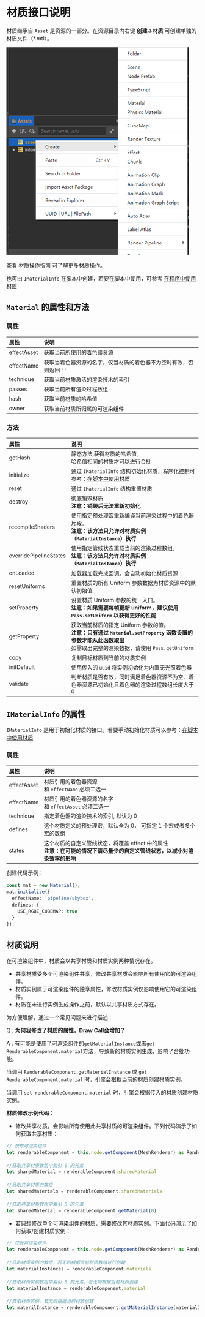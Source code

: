 # 材质接口说明

材质继承自 `Asset` 是资源的一部分。在资源目录内右键 **创建->材质** 可创建单独的材质文件（*.mtl）。

![](create-material/create.png)

查看 [材质操作指南](material-inspector.md) 可了解更多材质操作。

也可由  `IMaterialInfo` 在脚本中创建，若要在脚本中使用，可参考 [在程序中使用材质](material-script.md)

## `Material`  的属性和方法

### 属性

|属性|说明|
|:--|:--|
|effectAsset| 获取当前所使用的着色器资源|
|effectName|获取当着色器资源的名字，仅当材质的着色器不为空时有效，否则返回 `''`|
|technique|获取当前材质激活的渲染技术的索引|
|passes|获取当前所有渲染过程数组|
|hash| 获取当前材质的哈希值|
|owner|获取当前材质所归属的可渲染组件|

### 方法

|属性|说明|
|:--|:--|
|getHash| 静态方法,获得材质的哈希值。<br>哈希值相同的材质才可以进行合批|
|initialize| 通过 `IMaterialInfo` 结构初始化材质，程序化控制可参考：[在脚本中使用材质](material-script.md)|
|reset| 通过 `IMaterialInfo` 结构重置材质|
|destroy| 彻底销毁材质<br>**注意：销毁后无法重新初始化**|
|recompileShaders| 使用指定预处理宏重新编译当前渲染过程中的着色器片段。<br>**注意：该方法只允许对材质实例（`MaterialInstance`）执行** |
|overridePipelineStates|使用指定管线状态重载当前的渲染过程数组。<br>**注意：该方法只允许对材质实例（`MaterialInstance`）执行**|
|onLoaded| 加载器加载完成回调。会自动初始化材质资源|
|resetUniforms| 重置材质的所有 Uniform 参数数据为材质资源中的默认初始值|
|setProperty| 设置材质 Uniform 参数的统一入口。<br> **注意：如果需要每帧更新 uniform，建议使用 `Pass.setUniform` 以获得更好的性能**|
|getProperty| 获取当前材质的指定 Uniform 参数的值。<br> **注意：只有通过 `Material.setProperty` 函数设置的参数才能从此函数取出**<br>如需取出完整的渲染数据，请使用 ``Pass.getUniform``|
|copy| 复制目标材质到当前的材质实例|
|initDefault| 使用传入的 `uuid` 将实例初始化为内置无光照着色器
|validate| 判断材质是否有效，同时满足着色器资源不为空、着色器资源已初始化且着色器的渲染过程数组长度大于 0 |

## `IMaterialInfo` 的属性

`IMaterialInfo` 是用于初始化材质的接口。若要手动初始化材质可以参考：[在脚本中使用材质](material-script.md)

### 属性

|属性|说明|
|:--|:---|
|effectAsset| 材质引用的着色器资源 <br> 和 `effectName` 必须二选一|
|effectName|  材质引用的着色器资源的名字 <br> 和 `effectAsset` 必须二选一|
|technique | 指定着色器的渲染技术的索引, 默认为 0 |
|defines| 这个材质定义的预处理宏，默认全为 0， 可指定 1 个宏或者多个宏的数组|
|states| 这个材质的自定义管线状态，将覆盖 effect 中的属性 <br>**注意：在可能的情况下请尽量少的自定义管线状态，以减小对渲染效率的影响**|

创建代码示例：

```ts
const mat = new Material();
mat.initialize({
  effectName: 'pipeline/skybox',
  defines: {
    USE_RGBE_CUBEMAP: true
  }
});
```

## 材质说明

在可渲染组件中，材质会以共享材质和材质实例两种情况存在。

- 共享材质受多个可渲染组件共享，修改共享材质会影响所有使用它的可渲染组件。
- 材质实例属于可渲染组件的独享属性，修改材质实例仅影响使用它的可渲染组件。
- 材质在未进行实例生成操作之前，默认以共享材质方式存在。

为方便理解，通过一个常见问题来进行描述：

Q : **为何我修改了材质的属性，Draw Call会增加？**

A : 有可能是使用了可渲染组件的`getMaterialInstance`或者`get RenderableComponent.material`方法，导致新的材质实例生成，影响了合批功能。

当调用 `RenderableComponent.getMaterialInstance` 或 `get RenderableComponent.material` 时，引擎会根据当前的材质创建材质实例。

当调用 `set renderableComponent.material` 时，引擎会根据传入的材质创建材质实例。

**材质修改示例代码：**

- 修改共享材质，会影响所有使用此共享材质的可渲染组件。下列代码演示了如何获取共享材质：

```ts
// 获取可渲染组件
let renderableComponent = this.node.getComponent(MeshRenderer) as RenderableComponent

//获取共享材质数组中索引 0 的元素
let sharedMaterial = renderableComponent.sharedMaterial

//获取共享材质的数组
let sharedMaterials = renderableComponent.sharedMaterials

//获取共享材质数组中索引 0 的元素
let sharedMaterial = renderableComponent.getMaterial(0)
```

- 若只想修改单个可渲染组件的材质，需要修改其材质实例。下面代码演示了如何获取/创建材质实例：

```ts
// 获取可渲染组件
let renderableComponent = this.node.getComponent(MeshRenderer) as RenderableComponent

//获取材质实例的数组，若无则根据当前材质数组进行创建
let materialInstances = renderableComponent.materials

//获取材质实例数组中索引 0 的元素，若无则根据当前材质创建
let materialInstance = renderableComponent.material     

//获取材质实例，若无则根据当前材质创建
let materilInstance = renderableComponent.getMaterialInstance(materialIndex);
```

<!-- 
- 共享材质
    由于材质是资源的一种，因此在默认的情况下，同一材质在多个可渲染组件间是共享的。对于使用同一材质的可渲染组件来说，修改某一个组件上的共享才追

    ```ts

    let meshRenderer = this.node.GetComponent(MeshRenderer) as RenderableComponent;
    let sharedMaterial = meshRenderer.sharedMaterial;
    let sharedMaterials = meshRenderer.sharedMaterials

    ```

- 材质实例
在运行时，如对材质属性进行修改，就会根据当前材质（`Material`）创建出新的材质实例（`MaterialInstance`）。如果多个可渲染组件共用一个材质，当某个可渲染组件的材质被修改后，引擎会为该材质创建出材质实例以避免其他使用该材质的组件受影响。**这种情况下，材质实例和材质不能进行合批，会导致 DrawCall 的增加。**
-->

